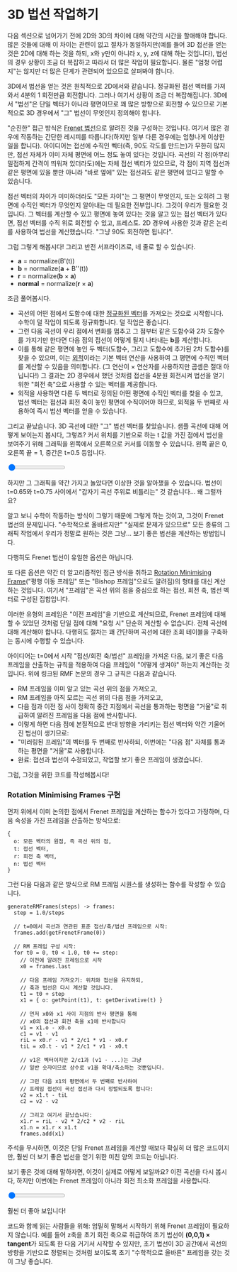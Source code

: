 # 3D 법선 작업하기

다음 섹션으로 넘어가기 전에 2D와 3D의 차이에 대해 약간의 시간을 할애해야 합니다. 많은 것들에 대해 이 차이는 관련이 없고 절차가 동일하지만(예를 들어 3D 접선을 얻는 것은 2D에 대해 하는 것을 하되, x와 y만이 아니라 x, y, z에 대해 하는 것입니다), 법선의 경우 상황이 조금 더 복잡하고 따라서 더 많은 작업이 필요합니다. 물론 "엄청 어렵지"는 않지만 더 많은 단계가 관련되어 있으므로 살펴봐야 합니다.

3D에서 법선을 얻는 것은 원칙적으로 2D에서와 같습니다. 정규화된 접선 벡터를 가져와서 4분의 1 회전만큼 회전합니다. 그러나 여기서 상황이 조금 더 복잡해집니다. 3D에서 "법선"은 단일 벡터가 아니라 평면이므로 꽤 많은 방향으로 회전할 수 있으므로 기본적으로 3D 경우에서 "그" 법선이 무엇인지 정의해야 합니다.

"순진한" 접근 방식은 [Frenet 법선](https://en.wikipedia.org/wiki/Frenet%E2%80%93Serret_formulas)으로 알려진 것을 구성하는 것입니다. 여기서 많은 경우에 작동하는 간단한 레시피를 따릅니다(하지만 일부 다른 경우에는 엄청나게 이상한 일을 합니다). 아이디어는 접선에 수직인 벡터(즉, 90도 각도를 만드는)가 무한히 많지만, 접선 자체가 이미 자체 평면에 어느 정도 놓여 있다는 것입니다. 곡선의 각 점(아무리 밀접하게 간격이 띄워져 있더라도)에는 자체 접선 벡터가 있으므로, 각 점이 지역 접선과 같은 평면에 있을 뿐만 아니라 "바로 옆에" 있는 접선과도 같은 평면에 있다고 말할 수 있습니다.

접선 벡터의 차이가 미미하더라도 "모든 차이"는 그 평면이 무엇인지, 또는 오히려 그 평면에 수직인 벡터가 무엇인지 알아내는 데 필요한 전부입니다. 그것이 우리가 필요한 것입니다. 그 벡터를 계산할 수 있고 평면에 놓여 있다는 것을 알고 있는 접선 벡터가 있다면, 접선 벡터를 수직 위로 회전할 수 있고, 프레스토. 2D 경우에 사용한 것과 같은 논리를 사용하여 법선을 계산했습니다. "그냥 90도 회전하면 됩니다".

그럼 그렇게 해봅시다! 그리고 반전 서프라이즈로, 네 줄로 할 수 있습니다.

- **a** = normalize(B'(t))
- **b** = normalize(**a** + B''(t))
- **r** = normalize(**b** × **a**)
- **normal** = normalize(**r** × **a**)

조금 풀어봅시다.

- 곡선의 어떤 점에서 도함수에 대한 [정규화된 벡터](https://en.wikipedia.org/wiki/Unit_vector)를 가져오는 것으로 시작합니다. 수학이 덜 작업이 되도록 정규화합니다. 덜 작업은 좋습니다.
- 그런 다음 곡선이 우리 점에서 변화를 멈추고 그 점부터 같은 도함수와 2차 도함수를 가지기만 한다면 다음 점의 접선이 어떻게 될지 나타내는 **b**를 계산합니다.
- 이를 통해 같은 평면에 놓인 두 벡터(도함수, 그리고 도함수에 추가된 2차 도함수)를 찾을 수 있으며, 이는 [외적](https://en.wikipedia.org/wiki/Cross_product)이라는 기본 벡터 연산을 사용하여 그 평면에 수직인 벡터를 계산할 수 있음을 의미합니다. (그 연산이 × 연산자를 사용하지만 곱셈은 절대 아닙니다!) 그 결과는 2D 경우에서 했던 것처럼 접선을 4분원 회전시켜 법선을 얻기 위한 "회전 축"으로 사용할 수 있는 벡터를 제공합니다.
- 외적을 사용하면 다른 두 벡터로 정의된 어떤 평면에 수직인 벡터를 찾을 수 있고, 법선 벡터는 접선과 회전 축이 놓인 평면에 수직이어야 하므로, 외적을 두 번째로 사용하여 즉시 법선 벡터를 얻을 수 있습니다.

그리고 끝났습니다. 3D 곡선에 대한 "그" 법선 벡터를 찾았습니다. 샘플 곡선에 대해 어떻게 보이는지 봅시다, 그렇죠? 커서 위치를 기반으로 하는 t 값을 가진 점에서 법선을 보여주기 위해 그래픽을 왼쪽에서 오른쪽으로 커서를 이동할 수 있습니다. 왼쪽 끝은 0, 오른쪽 끝 = 1, 중간은 t=0.5 등입니다.

<graphics-element title="알려진 벡터와 알려지지 않은 벡터" width="350" height="300" src="./frenet.js">
  <input type="range" min="0" max="1" step="0.01" value="0" class="slide-control">
</graphics-element>

하지만 그 그래픽을 약간 가지고 놀았다면 이상한 것을 알아챘을 수 있습니다. 법선이 t=0.65와 t=0.75 사이에서 "갑자기 곡선 주위로 비틀리는" 것 같습니다... 왜 그럴까요?

알고 보니 수학이 작동하는 방식이 그렇기 때문에 그렇게 하는 것이고, 그것이 Frenet 법선의 문제입니다. "수학적으로 올바르지만" "실제로 문제가 있으므로" 모든 종류의 그래픽 작업에서 우리가 정말로 원하는 것은 그냥... 보기 좋은 법선을 계산하는 방법입니다.

다행히도 Frenet 법선이 유일한 옵션은 아닙니다.

또 다른 옵션은 약간 더 알고리즘적인 접근 방식을 취하고 [Rotation Minimising Frame](https://www.microsoft.com/en-us/research/wp-content/uploads/2016/12/Computation-of-rotation-minimizing-frames.pdf)("평행 이동 프레임" 또는 "Bishop 프레임"으로도 알려짐)의 형태를 대신 계산하는 것입니다. 여기서 "프레임"은 곡선 위의 점을 중심으로 하는 접선, 회전 축, 법선 벡터로 구성된 집합입니다.

이러한 유형의 프레임은 "이전 프레임"을 기반으로 계산되므로, Frenet 프레임에 대해 할 수 있었던 것처럼 단일 점에 대해 "요청 시" 단순히 계산할 수 없습니다. 전체 곡선에 대해 계산해야 합니다. 다행히도 절차는 꽤 간단하며 곡선에 대한 조회 테이블을 구축하는 동시에 수행할 수 있습니다.

아이디어는 t=0에서 시작 "접선/회전 축/법선" 프레임을 가져온 다음, 보기 좋은 다음 프레임을 산출하는 규칙을 적용하여 다음 프레임이 "어떻게 생겨야" 하는지 계산하는 것입니다. 위에 링크된 RMF 논문의 경우 그 규칙은 다음과 같습니다.

- RM 프레임을 이미 알고 있는 곡선 위의 점을 가져오고,
- RM 프레임을 아직 모르는 곡선 위의 다음 점을 가져오고,
- 다음 점과 이전 점 사이 정확히 중간 지점에서 곡선을 통과하는 평면을 "거울"로 취급하여 알려진 프레임을 다음 점에 반사합니다.
- 이렇게 하면 다음 점에 본질적으로 반대 방향을 가리키는 접선 벡터와 약간 기울어진 법선이 생기므로:
- "미러링된 프레임"의 벡터를 두 번째로 반사하되, 이번에는 "다음 점" 자체를 통과하는 평면을 "거울"로 사용합니다.
- 완료: 접선과 법선이 수정되었고, 작업할 보기 좋은 프레임이 생겼습니다.

그럼, 그것을 위한 코드를 작성해봅시다!

<div class="howtocode">

### Rotation Minimising Frames 구현

먼저 위에서 이미 논의한 점에서 Frenet 프레임을 계산하는 함수가 있다고 가정하며, 다음 속성을 가진 프레임을 산출하는 방식으로:

```
{
  o: 모든 벡터의 원점, 즉 곡선 위의 점,
  t: 접선 벡터,
  r: 회전 축 벡터,
  n: 법선 벡터
}
```

그런 다음 다음과 같은 방식으로 RM 프레임 시퀀스를 생성하는 함수를 작성할 수 있습니다.

```
generateRMFrames(steps) -> frames:
  step = 1.0/steps

  // t=0에서 곡선과 연관된 표준 접선/축/법선 프레임으로 시작:
  frames.add(getFrenetFrame(0))

  // RM 프레임 구성 시작:
  for t0 = 0, t0 < 1.0, t0 += step:
    // 이전에 알려진 프레임으로 시작
    x0 = frames.last

    // 다음 프레임 가져오기: 위치와 접선을 유지하되,
    // 축과 법선은 다시 계산할 것입니다.
    t1 = t0 + step
    x1 = { o: getPoint(t1), t: getDerivative(t) }

    // 먼저 x0와 x1 사이 지점의 반사 평면을 통해
    // x0의 접선과 회전 축을 x1에 반사합니다
    v1 = x1.o - x0.o
    c1 = v1 · v1
    riL = x0.r - v1 * 2/c1 * v1 · x0.r
    tiL = x0.t - v1 * 2/c1 * v1 · x0.t

    // v1은 벡터이지만 2/c1과 (v1 · ...)는 그냥
    // 일반 숫자이므로 상수로 v1을 확대/축소하는 것뿐입니다.

    // 그런 다음 x1의 평면에서 두 번째로 반사하여
    // 프레임 접선이 곡선 접선과 다시 정렬되도록 합니다:
    v2 = x1.t - tiL
    c2 = v2 · v2

    // 그리고 여기서 끝났습니다:
    x1.r = riL - v2 * 2/c2 * v2 · riL
    x1.n = x1.r × x1.t
    frames.add(x1)
```

주석을 무시하면, 이것은 단일 Frenet 프레임을 계산할 때보다 확실히 더 많은 코드이지만, 훨씬 더 보기 좋은 법선을 얻기 위한 미친 양의 코드는 아닙니다.

</div>

보기 좋은 것에 대해 말하자면, 이것이 실제로 어떻게 보일까요? 이전 곡선을 다시 봅시다, 하지만 이번에는 Frenet 프레임이 아니라 회전 최소화 프레임을 사용합니다.

<graphics-element title="알려진 벡터와 알려지지 않은 벡터" width="350" height="300"  src="./rotation-minimizing.js">
  <input type="range" min="0" max="1" step="0.01" value="0" class="slide-control">
</graphics-element>

훨씬 더 좋아 보입니다!

코드와 함께 읽는 사람들을 위해: 엄밀히 말해서 시작하기 위해 Frenet 프레임이 필요하지 않습니다. 예를 들어 z축을 초기 회전 축으로 취급하여 초기 법선이 **(0,0,1) × tangent**가 되도록 한 다음 거기서 시작할 수 있지만, 초기 법선이 3D 공간에서 곡선의 방향을 기반으로 정렬되는 것처럼 보이도록 초기 "수학적으로 올바른" 프레임을 갖는 것이 그냥 좋습니다.
